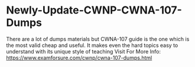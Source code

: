 # Newly-Update-CWNP-CWNA-107-Dumps
There are a lot of dumps materials but CWNA-107 guide is the one which is the most valid cheap and useful. It makes even the hard topics easy to understand with its unique style of teaching Visit For More Info: https://www.examforsure.com/cwnp/cwna-107-dumps.html
